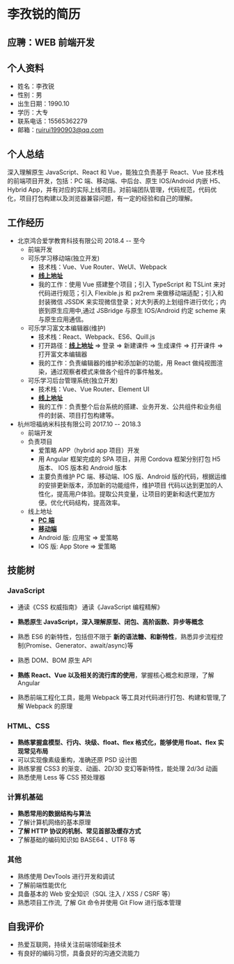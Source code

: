 # 李孜锐的简历

## 应聘：WEB 前端开发

## 个人资料

- 姓名：李孜锐
- 性别：男
- 出生日期：1990.10
- 学历：大专
- 联系电话：15565362279
- 邮箱：ruirui1990903@qq.com

## 个人总结

深入理解原生 JavaScript、React 和 Vue，能独立负责基于 React、Vue 技术栈的前端项目开发，包括：PC 端、移动端、中后台、原生 IOS/Android 内嵌 H5、Hybrid App，并有对应的实际上线项目。对前端团队管理，代码规范，代码优化，项目打包构建以及浏览器兼容问题，有一定的经验和自己的理解。

## 工作经历

- 北京鸿合爱学教育科技有限公司 2018.4 -- 至今
  - 前端开发
  - 可乐学习移动端(独立开发)
    - 技术栈：Vue、Vue Router、WeUI、Webpack
    - **[线上地址](https://www.kelexuexi.com/mobi/teacher/user/login)**
    - 我的工作：使用 Vue 搭建整个项目；引入 TypeScript 和 TSLint 来对代码进行规范；引入 Flexible.js 和 px2rem 来做移动端适配；引入和封装微信 JSSDK 来实现微信登录；对大列表的上划组件进行优化；内嵌到原生应用中,通过 JSBridge 与原生 IOS/Android 约定 scheme 来与原生应用通信。
  - 可乐学习富文本编辑器(维护)
    - 技术栈：React、Webpack、ES6、Quill.js
    - 打开路径：**[线上地址](https://www.kelexuexi.com/)** => 登录 => 新建课件 => 生成课件 => 打开课件 => 打开富文本编辑器
    - 我的工作：负责编辑器的维护和添加新的功能，用 React 做纯视图渲染，通过观察者模式来做各个组件的事件触发。
  - 可乐学习后台管理系统(独立开发)
    - 技术栈：Vue、Vue Router、Element UI
    - **[线上地址](http://d.beikebao.net:8889/res/xiaoxue/login)**
    - 我的工作：负责整个后台系统的搭建、业务开发、公共组件和业务组件的封装、项目打包构建等。
- 杭州坦福纳⽶科技有限公司 2017.10 -- 2018.3
  - 前端开发
  - 负责项目
    - 爱策略 APP（hybrid app 项⽬）开发
    - 用 Angular 框架完成的 SPA 项目，并用 Cordova 框架分别打包 H5 版本、 IOS 版本和 Android 版本
    - 主要负责维护 PC 端、移动端、IOS 版、Android 版的代码，根据运维的安排更新版本，添加新的功能组件，维护项⽬ 代码以达到更加的⼈性化，提⾼⽤户体验。提取公共变量，让项⽬的更新和迭代更加⽅便。优化代码结构，提⾼效率。
  - 线上地址
    - **[PC 端](www.18icl.com)**
    - **[移动端](m.18icl.com)**
    - Android 版: 应用宝 => 爱策略
    - IOS 版: App Store => 爱策略

## 技能树

### JavaScript

- 通读《CSS 权威指南》
  通读《JavaScript 编程精解》

- **熟悉原生 JavaScript，深入理解原型、闭包、高阶函数、异步等概念**
- 熟悉 ES6 的新特性，包括但不限于 **新的语法糖、和新特性**，熟悉异步流程控制(Promise、Generator、await/async)等
- 熟悉 DOM、BOM 原生 API
- **熟练 React、Vue 以及相关的流行库的使用**，掌握核心概念和原理，了解 Angular
- 熟悉前端工程化工具，能用 Webpack 等工具对代码进行打包、构建和管理,了解 Webpack 的原理

### HTML、CSS

- **熟练掌握盒模型、行内、块级、float、flex 格式化，能够使用 float、flex 实现常见布局**
- 可以实现像素级重构，准确还原 PSD 设计图
- 熟练掌握 CSS3 的渐变、动画、2D/3D 变幻等新特性，能处理 2d/3d 动画
- 熟悉使用 Less 等 CSS 预处理器

### 计算机基础

- **熟悉常用的数据结构与算法**
- 了解计算机网络的基本原理
- **了解 HTTP 协议的机制、常见首部及缓存方式**
- 了解基础的编码知识如 BASE64 、UTF8 等

### 其他

- 熟练使用 DevTools 进行开发和调试
- 了解前端性能优化
- 具备基本的 Web 安全知识（SQL 注入 / XSS / CSRF 等）
- 熟悉项目工作流, 了解 Git 命令并使用 Git Flow 进行版本管理

## 自我评价

- 热爱互联网，持续关注前端领域新技术
- 有良好的编码习惯，具备良好的沟通交流能力
